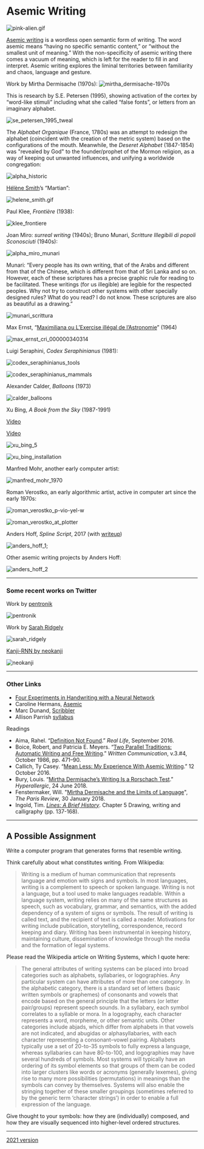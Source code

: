 # Asemic Writing

![pink-alien.gif](img/pink-alien.gif)

[Asemic writing](https://en.wikipedia.org/wiki/Asemic_writing) is a wordless open semantic form of writing. The word asemic means “having no specific semantic content,” or “without the smallest unit of meaning.” With the non-specificity of asemic writing there comes a vacuum of meaning, which is left for the reader to fill in and interpret. Asemic writing explores the liminal territories between familiarity and chaos, language and gesture.

Work by Mirtha Dermisache (1970s):
![mirtha_dermisache-1970s](img/mirtha_dermisache-1970s.jpg)

This is research by S.E. Petersen (1995), showing activation of the cortex by “word-like stimuli” including what she called “false fonts”, or letters from an imaginary alphabet.

![se_petersen_1995_tweal](img/se_petersen_1995_tweal.jpg)

The *Alphabet Organique* (France, 1780s) was an attempt to redesign the alphabet (coincident with the creation of the metric system) based on the configurations of the mouth. Meanwhile, the *Deseret Alphabet* (1847-1854) was "revealed by God" to the founder/prophet of the Mormon religion, as a way of keeping out unwanted influences, and unifying a worldwide congregation: 

![alpha_historic](img/alpha_historic.jpg)

[Hélène Smith](http://www.cabinetmagazine.org/issues/1/i_martian.php)’s “Martian”:

![helene_smith.gif](img/helene_smith.gif)

Paul Klee, *Frontière* (1938):

![klee_frontiere](img/klee_frontiere.jpg)

Joan Miro: *surreal writing* (1940s);
Bruno Munari, *Scritture Illegibili di popoli Sconosciuti* (1940s):

![alpha_miro_munari](img/alpha_miro_munari.jpg)

Munari: “Every people has its own writing, that of the Arabs and different from that of the Chinese, which is different from that of Sri Lanka and so on. However, each of these scriptures has a precise graphic rule for reading to be facilitated. These writings (for us illegible) are legible for the respected peoples. Why not try to construct other systems with other specially designed rules? What do you read? I do not know. These scriptures are also as beautiful as a drawing.”

![munari_scrittura](img/munari_scrittura.jpg)

Max Ernst, “[Maximiliana ou L’Exercise illégal de l’Astronomie](https://www.google.com/search?q=Max+Ernst,+Maximiliana+ou+L%27Exercice+ill%C3%A9gal+de+l%27Astronomie&source=lnms&tbm=isch&sa=X&ved=0ahUKEwjQpfeRsJnZAhXyx1kKHWyZD3oQ_AUICygC&biw=1272&bih=831)” (1964)

![max_ernst_cri_000000340314](img/max_ernst_cri_000000340314.jpg)

Luigi Seraphini, *Codex Seraphinianus* (1981):

![codex_seraphinianus_tools](img/codex_seraphinianus_tools.jpg)

![codex_seraphinianus_mammals](img/codex_seraphinianus_mammals.jpg)

Alexander Calder, *Balloons* (1973)

![calder_balloons](img/calder_balloons.jpg)

Xu Bing, *A Book from the Sky* (1987-1991)

[Video](https://www.youtube.com/watch?v=Ymz2W7FYJB8)

[Video](https://www.youtube.com/watch?v=jxHWJjaUDQg)

![xu_bing_5](img/xu_bing_5.jpg)

![xu_bing_installation](img/xu_bing_installation.jpg)

Manfred Mohr, another early computer artist:

![manfred_mohr_1970](img/manfred_mohr_1970.jpg)

Roman Verostko, an early algorithmic artist, active in computer art since the early 1970s:

![roman_verostko_p-vio-yel-w](img/roman_verostko_p-vio-yel-w.jpg)

![roman_verostko_at_plotter](img/roman_verostko_at_plotter.jpg)

Anders Hoff, *Spline Script*, 2017 (with [writeup](https://inconvergent.net/2017/spline-script/))

![anders_hoff_1](img/anders_hoff_1.jpg);

Other asemic writing projects by Anders Hoff:

![anders_hoff_2](img/anders_hoff_2.jpg)

--- 

### Some recent works on Twitter

Work by [pentronik](pic.twitter.com/Eo68GqcGb0)

![pentronik](img/pentronik.jpg)


Work by [Sarah Ridgely](https://x.com/sarah_ridgley/status/1408177554087989255)

![sarah_ridgely](img/sarah_ridgely.jpg)


[Kanji-RNN by neokanji](https://otoro.net/kanji-rnn/)

![neokanji](img/neokanji.png)

---

### Other Links

* [Four Experiments in Handwriting with a Neural Network](https://distill.pub/2016/handwriting/)
* Caroline Hermans, [Asemic](https://caro.io/asemic)
* Marc Dunand, [Scribbler](https://marcdunand.com/scribbler/)
* Allison Parrish [syllabus](https://gist.github.com/aparrish/8c1a0fde5a7b9b025930edc8628f438f)

Readings

* Aima, Rahel. “[Definition Not Found](https://reallifemag.com/definition-not-found/).” *Real Life*, September 2016.
* Boice, Robert, and Patricia E. Meyers. “[Two Parallel Traditions: Automatic Writing and Free Writing](https://journals.sagepub.com/doi/abs/10.1177/0741088386003004004).” *Written Communication*, v.3.#4, October 1986, pp. 471–90.
* Callich, Ty Casey. “[Mean Less: My Experience With Asemic Writing](https://medium.com/@tylercaseycallich/mean-less-my-experience-with-asemic-writing-5c5791e91162).” 12 October 2016.
* Bury, Louis. “[Mirtha Dermisache’s Writing Is a Rorschach Test](https://hyperallergic.com/444659/selected-writings-mirtha-dermisache-ugly-duckling-presse-siglio-2017/).” *Hyperallergic*, 24 June 2018.
* Fenstermaker, Will. "[Mirtha Dermisache and the Limits of Language](https://www.theparisreview.org/blog/2018/01/30/mirtha-dermisache-limits-language/)", *The Paris Review*, 30 January 2018.
* Ingold, Tim. [*Lines: A Brief History*](https://ebookcentral.proquest.com/lib/cm/reader.action?docID=4507339&ppg=137). Chapter 5 Drawing, writing and calligraphy (pp. 137-168).



---

## A Possible Assignment

Write a computer program that generates forms that resemble writing.

Think carefully about what constitutes writing. From Wikipedia:

> Writing is a medium of human communication that represents language and emotion with signs and symbols. In most languages, writing is a complement to speech or spoken language. Writing is not a language, but a tool used to make languages readable. Within a language system, writing relies on many of the same structures as speech, such as vocabulary, grammar, and semantics, with the added dependency of a system of signs or symbols. The result of writing is called text, and the recipient of text is called a reader. Motivations for writing include publication, storytelling, correspondence, record keeping and diary. Writing has been instrumental in keeping history, maintaining culture, dissemination of knowledge through the media and the formation of legal systems.

Please read the Wikipedia article on Writing Systems, which I quote here:

> The general attributes of writing systems can be placed into broad categories such as alphabets, syllabaries, or logographies. Any particular system can have attributes of more than one category. In the alphabetic category, there is a standard set of letters (basic written symbols or graphemes) of consonants and vowels that encode based on the general principle that the letters (or letter pair/groups) represent speech sounds. In a syllabary, each symbol correlates to a syllable or mora. In a logography, each character represents a word, morpheme, or other semantic units. Other categories include abjads, which differ from alphabets in that vowels are not indicated, and abugidas or alphasyllabaries, with each character representing a consonant–vowel pairing. Alphabets typically use a set of 20-to-35 symbols to fully express a language, whereas syllabaries can have 80-to-100, and logographies may have several hundreds of symbols. Most systems will typically have an ordering of its symbol elements so that groups of them can be coded into larger clusters like words or acronyms (generally lexemes), giving rise to many more possibilities (permutations) in meanings than the symbols can convey by themselves. Systems will also enable the stringing together of these smaller groupings (sometimes referred to by the generic term ‘character strings’) in order to enable a full expression of the language.

Give thought to your symbols: how they are (individually) composed, and how they are visually sequenced into higher-level ordered structures.


 

---

[2021 version](https://courses.ideate.cmu.edu/60-428/f2021/index.html%3Fp=1790.html)